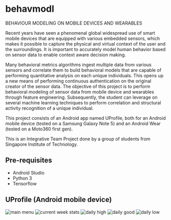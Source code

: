 # behavmodl
BEHAVIOUR MODELING ON MOBILE DEVICES AND WEARABLES

Recent years have seen a phenomenal global widespread use of smart mobile devices that are equipped with various embedded sensors, which makes it possible to capture the physical and virtual context of the user and the surroundings. It is important to accurately model human behavior based on sensor data to enable context aware decision making.

Many behavioral metrics algorithms ingest multiple data from various sensors and correlate them to build behavioral models that are capable of performing quantitative analysis on each unique individuals. This opens up a new means of performing continuous authentication on the original creator of the sensor data. The objective of this project is to perform behavioral modeling of sensor data from mobile device and
wearables through feature engineering. Subsequently, the student can leverage on several machine learning techniques to perform correlation and structural activity recognition of a unique individual.

This project consists of an Android app named UProfile, both for an Android mobile device (tested on a Samsung Galaxy Note 5) and an Android Wear (tested on a Moto360 first gen).

This is an Integrative Team Project done by a group of students from Singapore Institute of Technology.

## Pre-requisites
- Android Studio
- Python 3
- Tensorflow

## UProfile (Android mobile device)
![main menu](https://user-images.githubusercontent.com/26968011/44968250-6aa67e80-af79-11e8-9e3e-deaa6429ed91.png)
![current week stats](https://user-images.githubusercontent.com/26968011/44968268-9590d280-af79-11e8-81a4-dc0c280e5bab.png)
![daily high](https://user-images.githubusercontent.com/26968011/44968274-9c1f4a00-af79-11e8-99f3-db6764dfc4b2.png)
![daily good](https://user-images.githubusercontent.com/26968011/44968279-a0e3fe00-af79-11e8-82b5-1c9ee49659ed.png)
![daily low](https://user-images.githubusercontent.com/26968011/44968280-a5101b80-af79-11e8-9e69-dc91d413bb7a.png)
